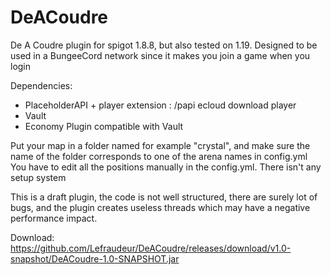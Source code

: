# DeACoudre
De A Coudre plugin for spigot 1.8.8, but also tested on 1.19.
Designed to be used in a BungeeCord network since it makes you join a game when you login

Dependencies:
 - PlaceholderAPI + player extension : /papi ecloud download player
 - Vault
 - Economy Plugin compatible with Vault

Put your map in a folder named for example "crystal", and make sure the name of the folder corresponds to one of the arena names in config.yml
You have to edit all the positions manually in the config.yml. There isn't any setup system

This is a draft plugin, the code is not well structured, there are surely lot of bugs, and the plugin creates useless threads which may have a negative performance impact.

Download: https://github.com/Lefraudeur/DeACoudre/releases/download/v1.0-snapshot/DeACoudre-1.0-SNAPSHOT.jar
